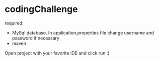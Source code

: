 # codingChallenge
required:
* MySql database. In application.properties file change username and password if necessary
* maven

Open project with your favorite IDE and click run :) 
